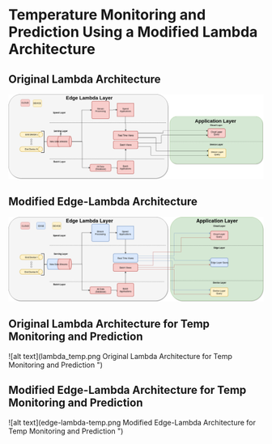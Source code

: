 # Temperature Monitoring and Prediction Using a Modified Lambda Architecture

## Original Lambda Architecture
![alt text](lambda.png "Original Lambda Architecture")

## Modified Edge-Lambda Architecture
![alt text](lambda_edge.png "Modified Edge-Lambda Architecture")

## Original Lambda Architecture for Temp Monitoring and Prediction
![alt text](lambda_temp.png Original Lambda Architecture for Temp Monitoring and Prediction
")

## Modified Edge-Lambda Architecture for Temp Monitoring and Prediction
![alt text](edge-lambda-temp.png Modified Edge-Lambda Architecture for Temp Monitoring and Prediction
")
